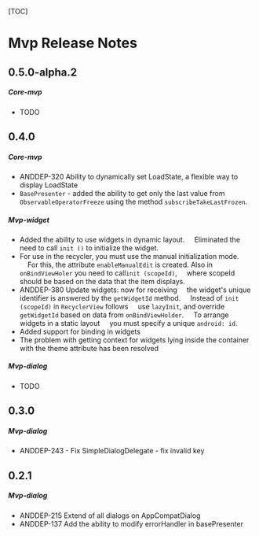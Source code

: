 [TOC]
# Mvp Release Notes
## 0.5.0-alpha.2
##### Core-mvp
* TODO
## 0.4.0
##### Core-mvp
* ANDDEP-320 Ability to dynamically set LoadState, a flexible way to display LoadState
* `BasePresenter` - added the ability to get only the last value from` ObservableOperatorFreeze` using the method
`subscribeTakeLastFrozen`.
##### Mvp-widget
* Added the ability to use widgets in dynamic layout.
    Eliminated the need to call `init ()` to initialize the widget.
* For use in the recycler, you must use the manual initialization mode.
    For this, the attribute `enableManualEdit` is created. Also in `onBindViewHoler` you need to call` init (scopeId) `,
    where scopeId should be based on the data that the item displays.
* ANDDEP-380 Update widgets: now for receiving
    the widget's unique identifier is answered by the `getWidgetId` method.
    Instead of `init (scopeId)` in `RecyclerView` follows
    use `lazyInit`, and override` getWidgetId` based on data from `onBindViewHolder`.
    To arrange widgets in a static layout
    you must specify a unique `android: id`.
* Added support for binding in widgets
* The problem with getting context for widgets lying inside the container with the theme attribute has been resolved
##### Mvp-dialog
* TODO
## 0.3.0
##### Mvp-dialog
* ANDDEP-243 - Fix SimpleDialogDelegate - fix invalid key
## 0.2.1
##### Mvp-dialog
* ANDDEP-215 Extend of all dialogs on AppCompatDialog
* ANDDEP-137 Add the ability to modify errorHandler in basePresenter